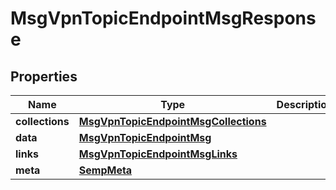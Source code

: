 
# MsgVpnTopicEndpointMsgResponse

## Properties
Name | Type | Description | Notes
------------ | ------------- | ------------- | -------------
**collections** | [**MsgVpnTopicEndpointMsgCollections**](MsgVpnTopicEndpointMsgCollections.md) |  |  [optional]
**data** | [**MsgVpnTopicEndpointMsg**](MsgVpnTopicEndpointMsg.md) |  |  [optional]
**links** | [**MsgVpnTopicEndpointMsgLinks**](MsgVpnTopicEndpointMsgLinks.md) |  |  [optional]
**meta** | [**SempMeta**](SempMeta.md) |  | 



